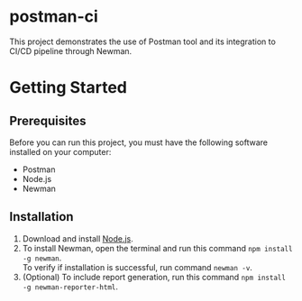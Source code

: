 # postman-ci
This project demonstrates the use of Postman tool and its integration to CI/CD pipeline through Newman.


# Getting Started

## Prerequisites
Before you can run this project, you must have the following software installed on your computer:

- Postman
- Node.js
- Newman

## Installation
1. Download and install [Node.js](https://nodejs.org/en/download/current).
2. To install Newman, open the terminal and run this command `npm install -g newman`. 
   <br /> To verify if installation is successful, run command `newman -v`.
3. (Optional) To include report generation, run this command `npm install -g newman-reporter-html`.